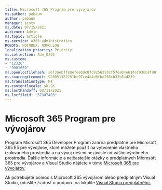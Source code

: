 ```yaml
---
title: Microsoft 365 Program pre vývojárov
ms.author: pebaum
author: pebaum
manager: scotv
ms.date: 07/15/2021
audience: Admin
ms.topic: article
ms.service: o365-administration
ROBOTS: NOINDEX, NOFOLLOW
localization_priority: Priority
ms.collection: Adm_O365
ms.custom:
- "12320"
- "9001669"
ms.openlocfilehash: a6f36ebff88efee00c0fc9256250cf570a04e614af936b8f907d564e0e82398f
ms.sourcegitcommit: 920051182781bd97ce4d4d6fbd268cb37b84d239
ms.translationtype: MT
ms.contentlocale: sk-SK
ms.lasthandoff: 08/11/2021
ms.locfileid: "57887403"
---
```

# <a name="microsoft-365-developer-program"></a>Microsoft 365 Program pre vývojárov

Program Microsoft 365 Developer Program zahŕňa predplatné pre Microsoft 365 E5 pre vývojárov, ktoré môžete použiť na vytvorenie vlastného izolovaného prostredia a na vývoj riešení nezávisle od vášho výrobného prostredia. Ďalšie informácie a najčastejšie otázky o predplatných Microsoft 365 pre vývojárov a Visual Studio nájdete v téme [Microsoft 365 pre vývojárov.](https://docs.microsoft.com/office/developer-program/microsoft-365-developer-program)

Ak potrebujete pomoc s Microsoft 365 vývojárom alebo predplatným Visual Studio, odošlite žiadosť o podporu na lokalite [Visual Studio predplatného.](https://visualstudio.microsoft.com/subscriptions/support/)